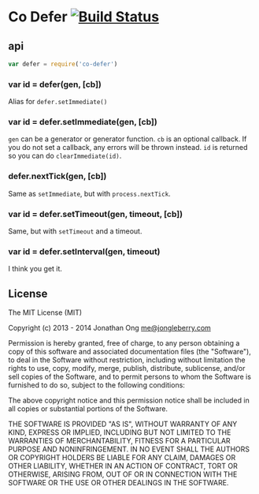 # Co Defer [![Build Status](https://travis-ci.org/cojs/defer.png)](https://travis-ci.org/cojs/defer)

## api

```js
var defer = require('co-defer')
```

### var id = defer(gen, [cb])

Alias for `defer.setImmediate()`

### var id = defer.setImmediate(gen, [cb])

`gen` can be a generator or generator function. `cb` is an optional callback. If you do not set a callback, any errors will be thrown instead. `id` is returned so you can do `clearImmediate(id)`.

### defer.nextTick(gen, [cb])

Same as `setImmediate`, but with `process.nextTick`.

### var id = defer.setTimeout(gen, timeout, [cb])

Same, but with `setTimeout` and a timeout.

### var id = defer.setInterval(gen, timeout)

I think you get it.

## License

The MIT License (MIT)

Copyright (c) 2013 - 2014 Jonathan Ong me@jongleberry.com

Permission is hereby granted, free of charge, to any person obtaining a copy
of this software and associated documentation files (the "Software"), to deal
in the Software without restriction, including without limitation the rights
to use, copy, modify, merge, publish, distribute, sublicense, and/or sell
copies of the Software, and to permit persons to whom the Software is
furnished to do so, subject to the following conditions:

The above copyright notice and this permission notice shall be included in
all copies or substantial portions of the Software.

THE SOFTWARE IS PROVIDED "AS IS", WITHOUT WARRANTY OF ANY KIND, EXPRESS OR
IMPLIED, INCLUDING BUT NOT LIMITED TO THE WARRANTIES OF MERCHANTABILITY,
FITNESS FOR A PARTICULAR PURPOSE AND NONINFRINGEMENT. IN NO EVENT SHALL THE
AUTHORS OR COPYRIGHT HOLDERS BE LIABLE FOR ANY CLAIM, DAMAGES OR OTHER
LIABILITY, WHETHER IN AN ACTION OF CONTRACT, TORT OR OTHERWISE, ARISING FROM,
OUT OF OR IN CONNECTION WITH THE SOFTWARE OR THE USE OR OTHER DEALINGS IN
THE SOFTWARE.
